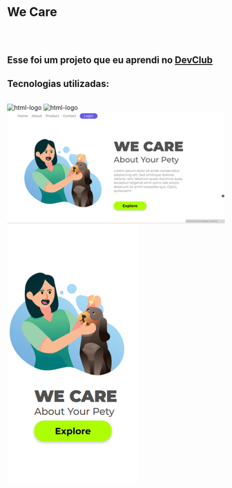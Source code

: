<h1>We Care</h1>
<br>
<br>
<h2>Esse foi um projeto que eu aprendi no <a href="https://rodolfomori.com.br/devclub">DevClub</a></h2>

<h2>Tecnologias utilizadas:</h2>
<br>
<img src="https://img.shields.io/badge/HTML5-E34F26?style=for-the-badge&logo=html5&logoColor=white" alt="html-logo"/>
<img src="https://img.shields.io/badge/CSS3-1572B6?style=for-the-badge&logo=css3&logoColor=white" alt="html-logo"/>
<br>

<img src="https://github.com/eduardobs1/we-care/blob/master/img/desktop.png?raw=true">
<img src="https://github.com/eduardobs1/we-care/blob/master/img/mobile.png?raw=true">
